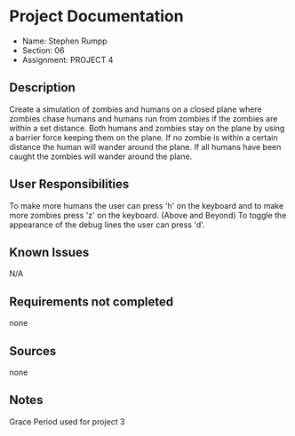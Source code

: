 # Project Documentation

-   Name: Stephen Rumpp
-   Section: 06
-   Assignment: PROJECT 4

## Description

  Create a simulation of zombies and humans on a closed plane where zombies chase humans and humans run from zombies if the zombies are within a set distance.
  Both humans and zombies stay on the plane by using a barrier force keeping them on the plane.
  If no zombie is within a certain distance the human will wander around the plane. 
  If all humans have been caught the zombies will wander around the plane.

## User Responsibilities

To make more humans the user can press 'h' on the keyboard and to make more zombies press 'z' on the keyboard. (Above and Beyond)
To toggle the appearance of the debug lines the user can press 'd'.

## Known Issues

N/A

## Requirements not completed

none

## Sources

none

## Notes

Grace Period used for project 3
